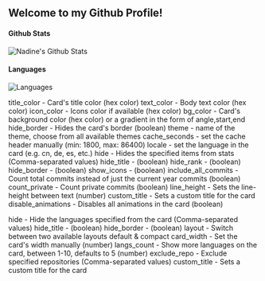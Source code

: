 ## Welcome to my Github Profile!

#### Github Stats
![Nadine's Github Stats](https://github-readme-stats.vercel.app/api?username=nadinejuraschek&show_icons=true&)

#### Languages
![Languages](https://github-readme-stats.vercel.app/api/top-langs/?username=nadinejuraschek)

title_color - Card's title color (hex color)
text_color - Body text color (hex color)
icon_color - Icons color if available (hex color)
bg_color - Card's background color (hex color) or a gradient in the form of angle,start,end
hide_border - Hides the card's border (boolean)
theme - name of the theme, choose from all available themes
cache_seconds - set the cache header manually (min: 1800, max: 86400)
locale - set the language in the card (e.g. cn, de, es, etc.)
hide - Hides the specified items from stats (Comma-separated values)
hide_title - (boolean)
hide_rank - (boolean)
hide_border - (boolean)
show_icons - (boolean)
include_all_commits - Count total commits instead of just the current year commits (boolean)
count_private - Count private commits (boolean)
line_height - Sets the line-height between text (number)
custom_title - Sets a custom title for the card
disable_animations - Disables all animations in the card (boolean)




hide - Hide the languages specified from the card (Comma-separated values)
hide_title - (boolean)
hide_border - (boolean)
layout - Switch between two available layouts default & compact
card_width - Set the card's width manually (number)
langs_count - Show more languages on the card, between 1-10, defaults to 5 (number)
exclude_repo - Exclude specified repositories (Comma-separated values)
custom_title - Sets a custom title for the card
